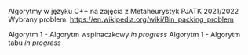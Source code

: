 Algorytmy w języku C++ na zajęcia z Metaheurystyk PJATK 2021/2022
Wybrany problem: https://en.wikipedia.org/wiki/Bin_packing_problem

Algorytm 1 - Algorytm wspinaczkowy *in progress*
Algorytm 1 - Algorytm tabu *in progress*